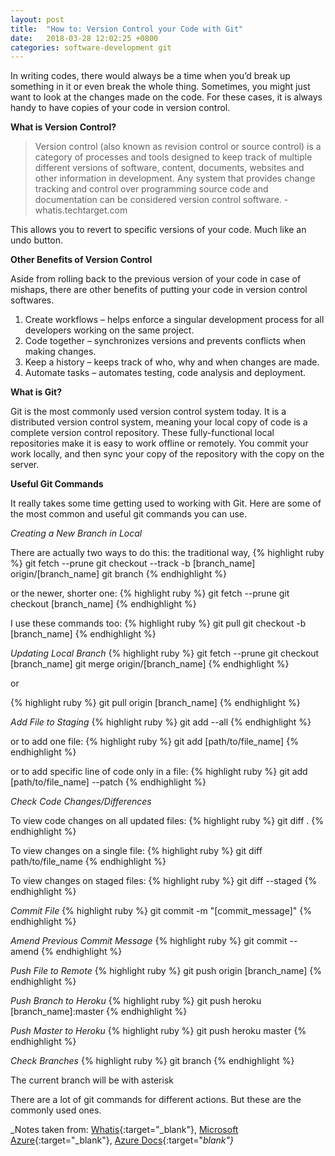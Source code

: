 ```yaml
---
layout: post
title:  "How to: Version Control your Code with Git"
date:   2018-03-28 12:02:25 +0800
categories: software-development git
---
```

In writing codes, there would always be a time when you’d break up something in it or even break the whole thing. Sometimes, you might just want to look at the changes made on the code. For these cases, it is always handy to have copies of your code in version control.

**What is Version Control?**
> Version control (also known as revision control or source control) is a category of processes and tools designed to keep track of multiple different versions of software, content, documents, websites and other information in development. Any system that provides change tracking and control over programming source code and documentation can be considered version control software. -whatis.techtarget.com

This allows you to revert to specific versions of your code. Much like an undo button. 

**Other Benefits of Version Control**

Aside from rolling back to the previous version of your code in case of mishaps, there are other benefits of putting your code in version control softwares.

1. Create workflows – helps enforce a singular development process for all developers working on the same project.
2. Code together – synchronizes versions and prevents conflicts when making changes.
3. Keep a history – keeps track of who, why and when changes are made.
4. Automate tasks – automates testing, code analysis and deployment.

**What is Git?**

Git is the most commonly used version control system today. It is a distributed version control system, meaning your local copy of code is a complete version control repository. These fully-functional local repositories make it is easy to work offline or remotely. You commit your work locally, and then sync your copy of the repository with the copy on the server. 

**Useful Git Commands**

It really takes some time getting used to working with Git. Here are some of the most common and useful git commands you can use.

_Creating a New Branch in Local_

There are actually two ways to do this: the traditional way,
{% highlight ruby %}
git fetch --prune
git checkout --track -b [branch_name] origin/[branch_name]
git branch
{% endhighlight %}

or the newer, shorter one:
{% highlight ruby %}
git fetch --prune
git checkout [branch_name]
{% endhighlight %}

I use these commands too:
{% highlight ruby %}
git pull
git checkout -b [branch_name]
{% endhighlight %}

_Updating Local Branch_
{% highlight ruby %}
git fetch --prune
git checkout [branch_name]
git merge origin/[branch_name]
{% endhighlight %}

or 

{% highlight ruby %}
git pull origin [branch_name]
{% endhighlight %}

_Add File to Staging_
{% highlight ruby %}
git add --all
{% endhighlight %}

or to add one file:
{% highlight ruby %}
git add [path/to/file_name]
{% endhighlight %}

or to add specific line of code only in a file:
{% highlight ruby %}
git add [path/to/file_name] --patch
{% endhighlight %}

_Check Code Changes/Differences_

To view code changes on all updated files:
{% highlight ruby %}
git diff .
{% endhighlight %}

To view changes on a single file:
{% highlight ruby %}
git diff path/to/file_name
{% endhighlight %}

To view changes on staged files:
{% highlight ruby %}
git diff --staged
{% endhighlight %}

_Commit File_
{% highlight ruby %}
git commit -m "[commit_message]"
{% endhighlight %}

_Amend Previous Commit Message_
{% highlight ruby %}
git commit --amend
{% endhighlight %}

_Push File to Remote_
{% highlight ruby %}
git push origin [branch_name]
{% endhighlight %}

_Push Branch to Heroku_
{% highlight ruby %}
git push heroku [branch_name]:master
{% endhighlight %}

_Push Master to Heroku_
{% highlight ruby %}
git push heroku master
{% endhighlight %}

_Check Branches_
{% highlight ruby %}
git branch
{% endhighlight %}

The current branch will be with asterisk

There are a lot of git commands for different actions. But these are the commonly used ones.

_Notes taken from: [Whatis](https://whatis.techtarget.com/definition/version-control){:target="_blank"}, [Microsoft Azure](https://docs.microsoft.com/en-us/azure/devops/learn/git/what-is-version-control){:target="_blank"}, [Azure Docs](https://docs.microsoft.com/en-us/azure/devops/learn/git/what-is-git){:target="_blank"}_